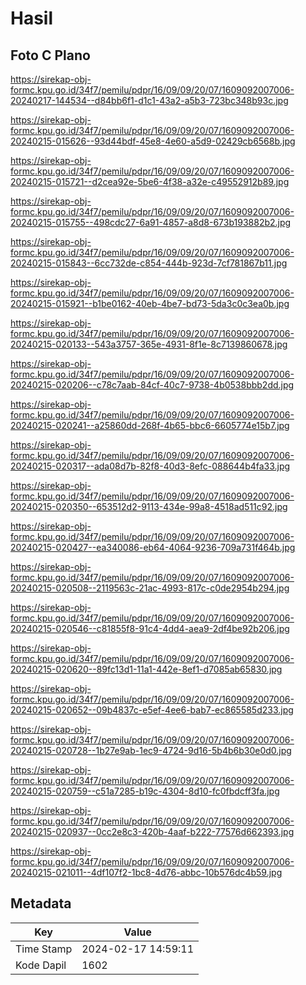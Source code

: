 # Hasil

## Foto C Plano

https://sirekap-obj-formc.kpu.go.id/34f7/pemilu/pdpr/16/09/09/20/07/1609092007006-20240217-144534--d84bb6f1-d1c1-43a2-a5b3-723bc348b93c.jpg

https://sirekap-obj-formc.kpu.go.id/34f7/pemilu/pdpr/16/09/09/20/07/1609092007006-20240215-015626--93d44bdf-45e8-4e60-a5d9-02429cb6568b.jpg

https://sirekap-obj-formc.kpu.go.id/34f7/pemilu/pdpr/16/09/09/20/07/1609092007006-20240215-015721--d2cea92e-5be6-4f38-a32e-c49552912b89.jpg

https://sirekap-obj-formc.kpu.go.id/34f7/pemilu/pdpr/16/09/09/20/07/1609092007006-20240215-015755--498cdc27-6a91-4857-a8d8-673b193882b2.jpg

https://sirekap-obj-formc.kpu.go.id/34f7/pemilu/pdpr/16/09/09/20/07/1609092007006-20240215-015843--6cc732de-c854-444b-923d-7cf781867b11.jpg

https://sirekap-obj-formc.kpu.go.id/34f7/pemilu/pdpr/16/09/09/20/07/1609092007006-20240215-015921--b1be0162-40eb-4be7-bd73-5da3c0c3ea0b.jpg

https://sirekap-obj-formc.kpu.go.id/34f7/pemilu/pdpr/16/09/09/20/07/1609092007006-20240215-020133--543a3757-365e-4931-8f1e-8c7139860678.jpg

https://sirekap-obj-formc.kpu.go.id/34f7/pemilu/pdpr/16/09/09/20/07/1609092007006-20240215-020206--c78c7aab-84cf-40c7-9738-4b0538bbb2dd.jpg

https://sirekap-obj-formc.kpu.go.id/34f7/pemilu/pdpr/16/09/09/20/07/1609092007006-20240215-020241--a25860dd-268f-4b65-bbc6-6605774e15b7.jpg

https://sirekap-obj-formc.kpu.go.id/34f7/pemilu/pdpr/16/09/09/20/07/1609092007006-20240215-020317--ada08d7b-82f8-40d3-8efc-088644b4fa33.jpg

https://sirekap-obj-formc.kpu.go.id/34f7/pemilu/pdpr/16/09/09/20/07/1609092007006-20240215-020350--653512d2-9113-434e-99a8-4518ad511c92.jpg

https://sirekap-obj-formc.kpu.go.id/34f7/pemilu/pdpr/16/09/09/20/07/1609092007006-20240215-020427--ea340086-eb64-4064-9236-709a731f464b.jpg

https://sirekap-obj-formc.kpu.go.id/34f7/pemilu/pdpr/16/09/09/20/07/1609092007006-20240215-020508--2119563c-21ac-4993-817c-c0de2954b294.jpg

https://sirekap-obj-formc.kpu.go.id/34f7/pemilu/pdpr/16/09/09/20/07/1609092007006-20240215-020546--c81855f8-91c4-4dd4-aea9-2df4be92b206.jpg

https://sirekap-obj-formc.kpu.go.id/34f7/pemilu/pdpr/16/09/09/20/07/1609092007006-20240215-020620--89fc13d1-11a1-442e-8ef1-d7085ab65830.jpg

https://sirekap-obj-formc.kpu.go.id/34f7/pemilu/pdpr/16/09/09/20/07/1609092007006-20240215-020652--09b4837c-e5ef-4ee6-bab7-ec865585d233.jpg

https://sirekap-obj-formc.kpu.go.id/34f7/pemilu/pdpr/16/09/09/20/07/1609092007006-20240215-020728--1b27e9ab-1ec9-4724-9d16-5b4b6b30e0d0.jpg

https://sirekap-obj-formc.kpu.go.id/34f7/pemilu/pdpr/16/09/09/20/07/1609092007006-20240215-020759--c51a7285-b19c-4304-8d10-fc0fbdcff3fa.jpg

https://sirekap-obj-formc.kpu.go.id/34f7/pemilu/pdpr/16/09/09/20/07/1609092007006-20240215-020937--0cc2e8c3-420b-4aaf-b222-77576d662393.jpg

https://sirekap-obj-formc.kpu.go.id/34f7/pemilu/pdpr/16/09/09/20/07/1609092007006-20240215-021011--4df107f2-1bc8-4d76-abbc-10b576dc4b59.jpg


## Metadata

| Key        | Value               |
| ---------- | ------------------- |
| Time Stamp | 2024-02-17 14:59:11 |
| Kode Dapil | 1602                |



